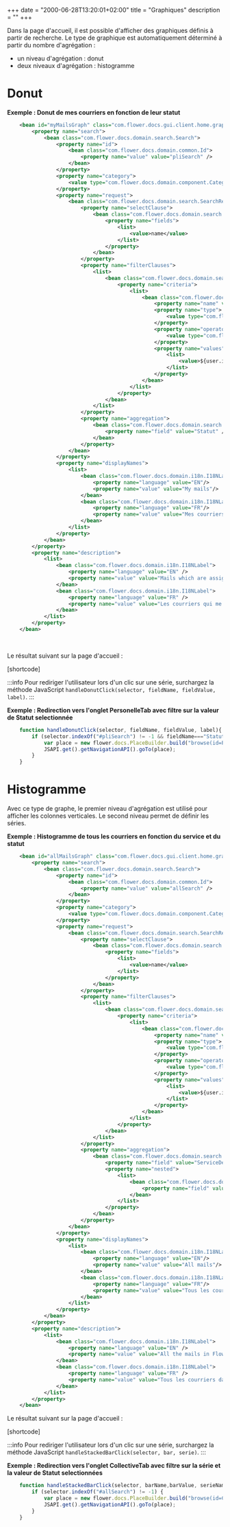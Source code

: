 +++
date = "2000-06-28T13:20:01+02:00"
title = "Graphiques"
description = ""
+++


Dans la page d'accueil, il est possible d'afficher des graphiques définis à partir de recherche. Le type de graphique est automatiquement déterminé à partir du nombre d'agrégation : 

* un niveau d'agrégation : donut 
* deux niveaux d'agrégation : histogramme 

# Donut

__Exemple : Donut de mes courriers en fonction de leur statut__
 
```xml
	<bean id="myMailsGraph" class="com.flower.docs.gui.client.home.graph.HomeGraphPresenter">
		<property name="search">
			<bean class="com.flower.docs.domain.search.Search">
				<property name="id">
				    <bean class="com.flower.docs.domain.common.Id">
				        <property name="value" value="pliSearch" />
				    </bean>
				</property>				
				<property name="category">
					<value type="com.flower.docs.domain.component.Category">TASK</value>
				</property>
				<property name="request">
					<bean class="com.flower.docs.domain.search.SearchRequest">
						<property name="selectClause">
							<bean class="com.flower.docs.domain.search.SelectClause">
								<property name="fields">
									<list>
										<value>name</value>
									</list>
								</property>
							</bean>
						</property>
						<property name="filterClauses">
							<list>
								<bean class="com.flower.docs.domain.search.AndClause">
									<property name="criteria">
										<list>
											<bean class="com.flower.docs.domain.search.Criterion">
												<property name="name" value="assignee" />
												<property name="type">
													<value type="com.flower.docs.domain.search.Types">STRING</value>
												</property>
												<property name="operator">
													<value type="com.flower.docs.domain.search.Operators">EQUALS_TO</value>
												</property>
												<property name="values">
													<list>
														<value>${user.id}</value>
													</list>
												</property>
											</bean>
										</list>
									</property>
								</bean>
							</list>
						</property>
						<property name="aggregation">
							<bean class="com.flower.docs.domain.search.FieldAggregation">
								<property name="field" value="Statut" />
							</bean>
						</property>
					</bean>
				</property>
				<property name="displayNames">
					<list>
						<bean class="com.flower.docs.domain.i18n.I18NLabel">
							<property name="language" value="EN"/>
							<property name="value" value="My mails"/>
						</bean>
						<bean class="com.flower.docs.domain.i18n.I18NLabel">
							<property name="language" value="FR"/>
							<property name="value" value="Mes courriers"/>
						</bean>
					</list>
				</property>
			</bean>
		</property>
		<property name="description">
			<list>
				<bean class="com.flower.docs.domain.i18n.I18NLabel">
					<property name="language" value="EN" />
					<property name="value" value="Mails which are assigned to me" />
				</bean>
				<bean class="com.flower.docs.domain.i18n.I18NLabel">
					<property name="language" value="FR" />
					<property name="value" value="Les courriers qui me sont assignés" />
				</bean>
			</list>
		</property>
	</bean> 
```

<br/>

Le résultat suivant sur la page d'accueil :

[shortcode]


:::info
Pour rediriger l'utilisateur lors d'un clic sur une série, surchargez la méthode JavaScript `handleDonutClick(selector, fieldName, fieldValue, label)`.
:::

__Exemple : Redirection vers l'onglet PersonelleTab avec filtre sur la valeur de Statut selectionnée__

```js
	function handleDonutClick(selector, fieldName, fieldValue, label){
		if (selector.indexOf("#pliSearch") != -1 && fieldName==="Statut") {
	      	var place = new flower.docs.PlaceBuilder.build("browse(id=PersonnelleTab,leaf=" + fieldValue + ")");
	      	JSAPI.get().getNavigationAPI().goTo(place);
		}
	}
```

# Histogramme

Avec ce type de graphe, le premier niveau d'agrégation est utilisé pour afficher les colonnes verticales. Le second niveau permet de définir les séries.

__Exemple : Histogramme de tous les courriers en fonction du service et du statut__

```xml
	<bean id="allMailsGraph" class="com.flower.docs.gui.client.home.graph.HomeGraphPresenter">
		<property name="search">
			<bean class="com.flower.docs.domain.search.Search">
				<property name="id">
				    <bean class="com.flower.docs.domain.common.Id">
				        <property name="value" value="allSearch" />
				    </bean>
				</property>				
				<property name="category">
					<value type="com.flower.docs.domain.component.Category">TASK</value>
				</property>
				<property name="request">
					<bean class="com.flower.docs.domain.search.SearchRequest">
						<property name="selectClause">
							<bean class="com.flower.docs.domain.search.SelectClause">
								<property name="fields">
									<list>
										<value>name</value>
									</list>
								</property>
							</bean>
						</property>
						<property name="filterClauses">
							<list>
								<bean class="com.flower.docs.domain.search.AndClause">
									<property name="criteria">
										<list>
											<bean class="com.flower.docs.domain.search.Criterion">
												<property name="name" value="assignee" />
												<property name="type">
													<value type="com.flower.docs.domain.search.Types">STRING</value>
												</property>
												<property name="operator">
													<value type="com.flower.docs.domain.search.Operators">DISPLAY</value>
												</property>
												<property name="values">
													<list>
														<value>${user.id}</value>
													</list>
												</property>
											</bean>
										</list>
									</property>
								</bean>
							</list>
						</property>
						<property name="aggregation">
							<bean class="com.flower.docs.domain.search.FieldAggregation">
								<property name="field" value="ServiceDestinataire" />
								<property name="nested">
									<list>
										<bean class="com.flower.docs.domain.search.FieldAggregation">
											<property name="field" value="Statut" />
										</bean>
									</list>
								</property>
							</bean>
						</property>
					</bean>
				</property>
				<property name="displayNames">
					<list>
						<bean class="com.flower.docs.domain.i18n.I18NLabel">
							<property name="language" value="EN"/>
							<property name="value" value="All mails"/>
						</bean>
						<bean class="com.flower.docs.domain.i18n.I18NLabel">
							<property name="language" value="FR"/>
							<property name="value" value="Tous les courriers"/>
						</bean>
					</list>
				</property>
			</bean>
		</property>
		<property name="description">
			<list>
				<bean class="com.flower.docs.domain.i18n.I18NLabel">
					<property name="language" value="EN" />
					<property name="value" value="All the mails in FlowerDocs" />
				</bean>
				<bean class="com.flower.docs.domain.i18n.I18NLabel">
					<property name="language" value="FR" />
					<property name="value" value="Tous les courriers dans FlowerDocs" />
				</bean>
			</list>
		</property>
	</bean>
```

Le résultat suivant sur la page d'accueil :

[shortcode]



:::info
Pour rediriger l'utilisateur lors d'un clic sur une série, surchargez la méthode JavaScript `handleStackedBarClick(selector, bar, serie)`.
:::

__Exemple : Redirection vers l'onglet CollectiveTab avec filtre sur la série et la valeur de Statut selectionnées__

```js
	function handleStackedBarClick(selector, barName,barValue, serieName, serieValue){
		if (selector.indexOf("#allSearch") != -1) {
			var place = new flower.docs.PlaceBuilder.build("browse(id=CollectiveTab,leaf=" + barValue + "__"+ serieValue + ")");
		  	JSAPI.get().getNavigationAPI().goTo(place);
		}
	}
```